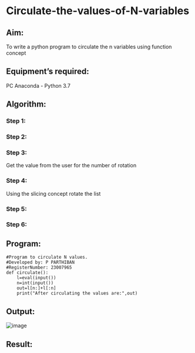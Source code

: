 # Circulate-the-values-of-N-variables
## Aim:
To write a python program to circulate the n variables using function concept
## Equipment’s required:
PC
Anaconda - Python 3.7
## Algorithm: 
### Step 1: 
### Step 2: 
### Step 3: 
Get the value from the user for the number of rotation
### Step 4: 
Using the slicing concept rotate the list

### Step 5: 
### Step 6: 
## Program:
```
#Program to circulate N values.
#Developed by: P PARTHIBAN
#RegisterNumber: 23007965
def circulate():
    l=eval(input())
    n=int(input())
    out=l[n:]+l[:n]
    print("After circulating the values are:",out)
```
    

## Output:
![image](https://github.com/23007965/Circulate-the-values-of-N-variables/assets/138971238/cb615fe4-1cf3-4a2d-8ea2-26a7a16e678b)



## Result:
